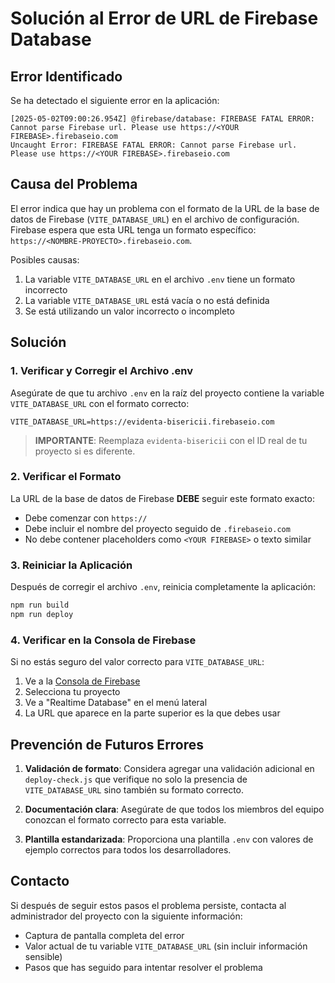 # Solución al Error de URL de Firebase Database

## Error Identificado

Se ha detectado el siguiente error en la aplicación:

```
[2025-05-02T09:00:26.954Z] @firebase/database: FIREBASE FATAL ERROR: Cannot parse Firebase url. Please use https://<YOUR FIREBASE>.firebaseio.com
Uncaught Error: FIREBASE FATAL ERROR: Cannot parse Firebase url. Please use https://<YOUR FIREBASE>.firebaseio.com
```

## Causa del Problema

El error indica que hay un problema con el formato de la URL de la base de datos de Firebase (`VITE_DATABASE_URL`) en el archivo de configuración. Firebase espera que esta URL tenga un formato específico: `https://<NOMBRE-PROYECTO>.firebaseio.com`.

Posibles causas:

1. La variable `VITE_DATABASE_URL` en el archivo `.env` tiene un formato incorrecto
2. La variable `VITE_DATABASE_URL` está vacía o no está definida
3. Se está utilizando un valor incorrecto o incompleto

## Solución

### 1. Verificar y Corregir el Archivo .env

Asegúrate de que tu archivo `.env` en la raíz del proyecto contiene la variable `VITE_DATABASE_URL` con el formato correcto:

```
VITE_DATABASE_URL=https://evidenta-bisericii.firebaseio.com
```

> **IMPORTANTE**: Reemplaza `evidenta-bisericii` con el ID real de tu proyecto si es diferente.

### 2. Verificar el Formato

La URL de la base de datos de Firebase **DEBE** seguir este formato exacto:
- Debe comenzar con `https://`
- Debe incluir el nombre del proyecto seguido de `.firebaseio.com`
- No debe contener placeholders como `<YOUR FIREBASE>` o texto similar

### 3. Reiniciar la Aplicación

Después de corregir el archivo `.env`, reinicia completamente la aplicación:

```bash
npm run build
npm run deploy
```

### 4. Verificar en la Consola de Firebase

Si no estás seguro del valor correcto para `VITE_DATABASE_URL`:

1. Ve a la [Consola de Firebase](https://console.firebase.google.com/)
2. Selecciona tu proyecto
3. Ve a "Realtime Database" en el menú lateral
4. La URL que aparece en la parte superior es la que debes usar

## Prevención de Futuros Errores

1. **Validación de formato**: Considera agregar una validación adicional en `deploy-check.js` que verifique no solo la presencia de `VITE_DATABASE_URL` sino también su formato correcto.

2. **Documentación clara**: Asegúrate de que todos los miembros del equipo conozcan el formato correcto para esta variable.

3. **Plantilla estandarizada**: Proporciona una plantilla `.env` con valores de ejemplo correctos para todos los desarrolladores.

## Contacto

Si después de seguir estos pasos el problema persiste, contacta al administrador del proyecto con la siguiente información:

- Captura de pantalla completa del error
- Valor actual de tu variable `VITE_DATABASE_URL` (sin incluir información sensible)
- Pasos que has seguido para intentar resolver el problema